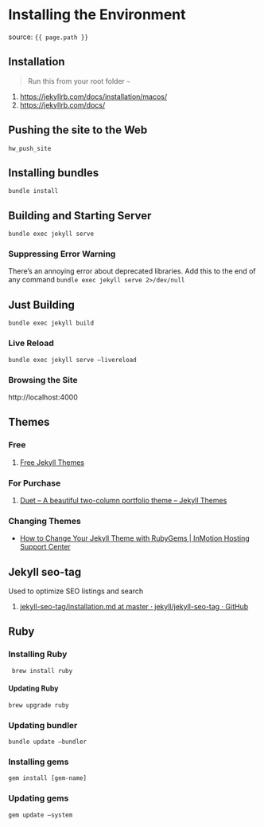 # Installing the Environment 

source: `{{ page.path }}`

## Installation
> Run this from your root folder `~`

1. https://jekyllrb.com/docs/installation/macos/
2. https://jekyllrb.com/docs/

## Pushing the site to the Web
`hw_push_site`

## Installing bundles
`bundle install`


## Building and Starting Server

`bundle exec jekyll serve`


### Suppressing Error Warning
There’s an annoying error about deprecated libraries.  Add this to the end of any command `bundle exec jekyll serve 2>/dev/null`

## Just Building
`bundle exec jekyll build`

### Live Reload
`bundle exec jekyll serve —livereload`

### Browsing the Site
http://localhost:4000

## Themes
### Free
1. [Free Jekyll Themes](https://jekyllthemes.io/free)

### For Purchase
1. [Duet – A beautiful two-column portfolio theme – Jekyll Themes](https://jekyllthemes.io/theme/duet-portfolio-jekyll-theme)

### Changing Themes
- [How to Change Your Jekyll Theme with RubyGems | InMotion Hosting Support Center](https://www.inmotionhosting.com/support/edu/wordpress/how-to-change-your-jekyll-theme-with-rubygems/)


## Jekyll seo-tag
Used to optimize SEO listings and search
1. [jekyll-seo-tag/installation.md at master · jekyll/jekyll-seo-tag · GitHub](https://github.com/jekyll/jekyll-seo-tag/blob/master/docs/installation.md)

## Ruby
### Installing Ruby
` brew install ruby`

#### Updating Ruby
`brew upgrade ruby`

### Updating bundler
`bundle update —bundler`

### Installing gems
`gem install [gem-name]`

### Updating gems
`gem update —system`



